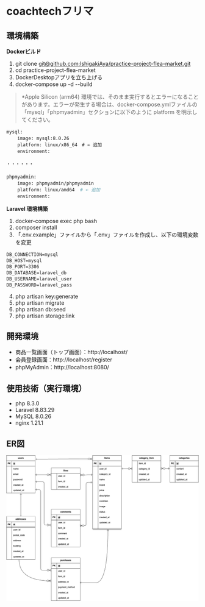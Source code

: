 # coachtechフリマ

## 環境構築

**Dockerビルド**
1. git clone [git@github.com:IshigakiAya/practice-project-flea-market.git](git@github.com:IshigakiAya/practice-project-flea-market.git)
2. cd practice-project-flea-market
3. DockerDesktopアプリを立ち上げる
4. docker-compose up -d --build

> *Apple Silicon (arm64) 環境では、そのまま実行するとエラーになることがあります。エラーが発生する場合は、docker-compose.ymlファイルの「mysql」「phpmyadmin」セクションに以下のように platform を明示してください。
``` bash
mysql:
    image: mysql:8.0.26
    platform: linux/x86_64　# ← 追加
    environment:

・・・・・・

phpmyadmin:
    image: phpmyadmin/phpmyadmin
    platform: linux/amd64  # ← 追加
    environment:
```


**Laravel 環境構築**
1. docker-compose exec php bash
2. composer install
3. 「.env.example」ファイルから「.env」ファイルを作成し、以下の環境変数を変更
``` text
DB_CONNECTION=mysql
DB_HOST=mysql
DB_PORT=3306
DB_DATABASE=laravel_db
DB_USERNAME=laravel_user
DB_PASSWORD=laravel_pass
```
4. php artisan key:generate
5. php artisan migrate
6. php artisan db:seed
7. php artisan storage:link


## 開発環境
* 商品一覧画面（トップ画面）：http://localhost/
* 会員登録画面：http://localhost/register
* phpMyAdmin：http://localhost:8080/

## 使用技術（実行環境）
* php 8.3.0
* Laravel 8.83.29
* MySQL 8.0.26
* nginx 1.21.1

## ER図
![ER図](er.png)